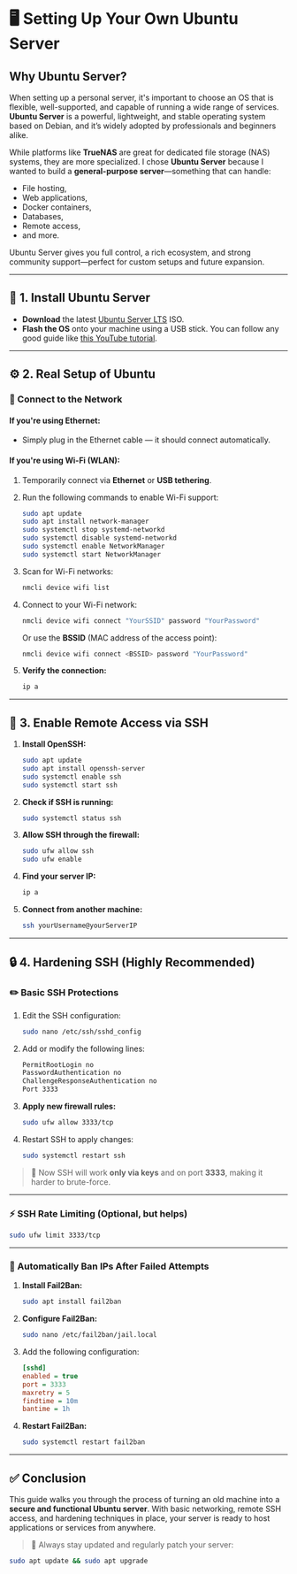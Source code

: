 # 🖥️ Setting Up Your Own Ubuntu Server

## Why Ubuntu Server?

When setting up a personal server, it's important to choose an OS that is flexible, well-supported, and capable of running a wide range of services. **Ubuntu Server** is a powerful, lightweight, and stable operating system based on Debian, and it’s widely adopted by professionals and beginners alike.

While platforms like **TrueNAS** are great for dedicated file storage (NAS) systems, they are more specialized. I chose **Ubuntu Server** because I wanted to build a **general-purpose server**—something that can handle:
- File hosting,
- Web applications,
- Docker containers,
- Databases,
- Remote access,
- and more.

Ubuntu Server gives you full control, a rich ecosystem, and strong community support—perfect for custom setups and future expansion.

---

## 🧰 1. Install Ubuntu Server

- **Download** the latest [Ubuntu Server LTS](https://ubuntu.com/download/server) ISO.
- **Flash the OS** onto your machine using a USB stick. You can follow any good guide like [this YouTube tutorial](https://youtu.be/n7aEcfDNULc?si=eTXHZYjg71VrRUbx).

---

## ⚙️ 2. Real Setup of Ubuntu

### 🔌 Connect to the Network

#### If you're using **Ethernet**:
- Simply plug in the Ethernet cable — it should connect automatically.

#### If you're using **Wi-Fi (WLAN)**:
1. Temporarily connect via **Ethernet** or **USB tethering**.
2. Run the following commands to enable Wi-Fi support:

   ```bash
   sudo apt update
   sudo apt install network-manager
   sudo systemctl stop systemd-networkd
   sudo systemctl disable systemd-networkd
   sudo systemctl enable NetworkManager
   sudo systemctl start NetworkManager
   ```

3. Scan for Wi-Fi networks:

   ```bash
   nmcli device wifi list
   ```

4. Connect to your Wi-Fi network:

   ```bash
   nmcli device wifi connect "YourSSID" password "YourPassword"
   ```

   Or use the **BSSID** (MAC address of the access point):

   ```bash
   nmcli device wifi connect <BSSID> password "YourPassword"
   ```

5. **Verify the connection:**

   ```bash
   ip a
   ```

---

## 🔐 3. Enable Remote Access via SSH

1. **Install OpenSSH:**

   ```bash
   sudo apt update
   sudo apt install openssh-server
   sudo systemctl enable ssh
   sudo systemctl start ssh
   ```

2. **Check if SSH is running:**

   ```bash
   sudo systemctl status ssh
   ```

3. **Allow SSH through the firewall:**

   ```bash
   sudo ufw allow ssh
   sudo ufw enable
   ```

4. **Find your server IP:**

   ```bash
   ip a
   ```

5. **Connect from another machine:**

   ```bash
   ssh yourUsername@yourServerIP
   ```

---

## 🔒 4. Hardening SSH (Highly Recommended)

### ✏️ Basic SSH Protections

1. Edit the SSH configuration:

   ```bash
   sudo nano /etc/ssh/sshd_config
   ```

2. Add or modify the following lines:

   ```bash
   PermitRootLogin no
   PasswordAuthentication no
   ChallengeResponseAuthentication no
   Port 3333
   ```

3. **Apply new firewall rules:**

   ```bash
   sudo ufw allow 3333/tcp
   ```

4. Restart SSH to apply changes:

   ```bash
   sudo systemctl restart ssh
   ```

> 🔐 Now SSH will work **only via keys** and on port **3333**, making it harder to brute-force.

---

### ⚡ SSH Rate Limiting (Optional, but helps)

```bash
sudo ufw limit 3333/tcp
```

---

### 🚫 Automatically Ban IPs After Failed Attempts

1. **Install Fail2Ban:**

   ```bash
   sudo apt install fail2ban
   ```

2. **Configure Fail2Ban:**

   ```bash
   sudo nano /etc/fail2ban/jail.local
   ```

3. Add the following configuration:

   ```ini
   [sshd]
   enabled = true
   port = 3333
   maxretry = 5
   findtime = 10m
   bantime = 1h
   ```

4. **Restart Fail2Ban:**

   ```bash
   sudo systemctl restart fail2ban
   ```

---

## ✅ Conclusion

This guide walks you through the process of turning an old machine into a **secure and functional Ubuntu server**. With basic networking, remote SSH access, and hardening techniques in place, your server is ready to host applications or services from anywhere.

> 🔁 Always stay updated and regularly patch your server:

```bash
sudo apt update && sudo apt upgrade
```
